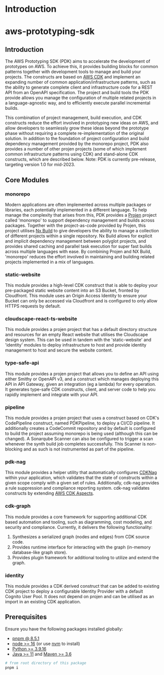 # Introduction

# aws-prototyping-sdk

## Introduction

The AWS Prototyping SDK (PDK) aims to accelerate the development of prototypes on AWS. To achieve this, it provides building blocks for common patterns together with development tools to manage and build your projects. The constructs are based on [AWS CDK](https://github.com/aws/aws-cdk) and implement an expanding number of common application/infrastructure patterns, such as the ability to generate complete client and infrastructure code for a REST API from an OpenAPI specification. The project and build tools the PDK provide allows you manage the configuration of multiple related projects in a language-agnostic way, and to efficiently execute parallel incremental builds.

This combination of project management, build execution, and CDK constructs reduce the effort involved in prototyping new ideas on AWS, and allow developers to seamlessly grow these ideas beyond the prototype phase without requiring a complete re-implementation of the original solution. In addition to the foundation of project configuration and build dependency management provided by the monorepo project, PDK also provides a number of other projen projects (some of which implement common infrastructure patterns using CDK) and stand-alone CDK constructs, which are described below. Note: PDK is currently pre-release, targeting version 1.0 for mid-2023.

## Core Modules

### monorepo

Modern applications are often implemented across multiple packages or libraries, each potentially implemented in a different language. To help manage the complexity that arises from this, PDK provides a [Projen](https://github.com/projen/projen) project called 'monorepo' to support dependency management and builds across packages. Together with the project-as-code provided by Projen, this project utilises [Nx Build](https://nx.dev/) to give developers the ability to manage a collection of different projects within a single repository. Nx Build allows for explicit and implicit dependency management between polyglot projects, and provides shared caching and parallel task execution for super fast builds across multiple languages with ease. By combining Projen and NX Build, 'monorepo' reduces the effort involved in maintaining and building related projects implemented in a mix of languages.

### static-website

This module provides a high-level CDK construct that is able to deploy your pre-packaged static website content into an S3 Bucket, fronted by Cloudfront. This module uses an Origin Access Identity to ensure your Bucket can only be accessed via Cloudfront and is configured to only allow HTTPS requests by default.

### cloudscape-react-ts-website

This module provides a projen project that has a default directory structure and resources for an empty React website that utilises the Cloudscape design system. This can be used in tandem with the 'static-website' and 'identity' modules to deploy infrastructure to host and provide identity management to host and secure the website content.

### type-safe-api

This module provides a projen project that allows you to define an API using either Smithy or OpenAPI v3, and a construct which manages deploying this API in API Gateway, given an integration (eg a lambda) for every operation. It generates type-safe CDK constructs, client, and server code to help you rapidly implement and integrate with your API.

### pipeline

This module provides a projen project that uses a construct based on CDK's CodePipeline construct, named PDKPipeline, to deploy a CI/CD pipeline. It additionally creates a CodeCommit repository and by default is configured to build the project assuming monorepo is being used (although this can be changed). A Sonarqube Scanner can also be configured to trigger a scan whenever the synth build job completes successfully. This Scanner is non-blocking and as such is not instrumented as part of the pipeline.

### pdk-nag

This module provides a helper utility that automatically configures [CDKNag]('https://github.com/cdklabs/cdk-nag') within your application, which validates that the state of constructs within a given scope comply with a given set of rules. Additionally, cdk-nag provides a rule suppression and compliance reporting system. cdk-nag validates constructs by extending [AWS CDK Aspects]('https://docs.aws.amazon.com/cdk/v2/guide/aspects.html').

### cdk-graph

This module provides a core framework for supporting additional CDK based automation and tooling, such as diagramming, cost modeling, and security and compliance. Currently, it delivers the following functionality:

1. Synthesizes a serialized graph (nodes and edges) from CDK source code.
1. Provides runtime interface for interacting with the graph (in-memory database-like graph store).
1. Provides plugin framework for additional tooling to utilize and extend the graph.

### identity

This module provides a CDK derived construct that can be added to existing CDK project to deploy a configurable Identity Provider with a default Cognito User Pool. It does not depend on projen and can be utilised as an import in an existing CDK application.

## Prerequisites

Ensure you have the following packages installed globally:

- [pnpm @ 8.5.1](https://pnpm.io/installation)
- [node >= 16](https://nodejs.org/en/download/package-manager/) (or use [nvm](https://github.com/nvm-sh/nvm#installing-and-updating) to install)
- [Python >= 3.9.16](https://www.python.org/downloads/)
- [Java >= 11](https://aws.amazon.com/fr/corretto/) and [Maven >= 3.6](https://maven.apache.org/download.cgi)

```bash
# from root directory of this package
pnpm i
```
